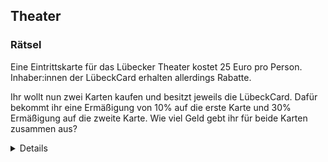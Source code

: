 ## Theater

### Rätsel 
Eine Eintrittskarte für das Lübecker Theater kostet 25 Euro pro Person. Inhaber:innen der LübeckCard erhalten allerdings Rabatte.

Ihr wollt nun zwei Karten kaufen und besitzt jeweils die LübeckCard. Dafür bekommt ihr eine Ermäßigung von 10% auf die erste Karte und 30% Ermäßigung auf die zweite Karte. Wie viel Geld gebt ihr für beide Karten zusammen aus?

<details>
Lösung:
40 Euro.


Beschreibung:

Man berechnet zuerst die 10%-ige Ermäßigung, indem man 25/10=2,5 rechnet und anschließend die 30%-ige Ermäßigung durch (25/10) x 3=7,5. Das rechnet man dann zusammen und zieht es von der zu zahlenden Summe ohne Ermäßigungen ab: 50-(2,5+7,5)=50-10=40.
</details>